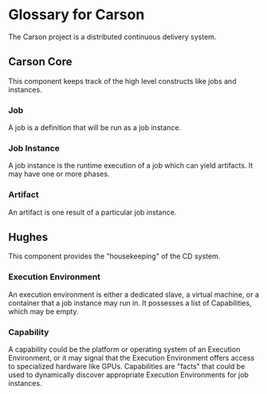 # Glossary for Carson

The Carson project is a distributed continuous delivery system.


## Carson Core

This component keeps track of the high level constructs like jobs and
instances.

### Job

A job is a definition that will be run as a job instance.

### Job Instance

A job instance is the runtime execution of a job which can yield artifacts.
It may have one or more phases.

### Artifact

An artifact is one result of a particular job instance.


## Hughes

This component provides the "housekeeping" of the CD system.

### Execution Environment

An execution environment is either a dedicated slave, a virtual machine, or
a container that a job instance may run in. It possesses a list of
Capabilities, which may be empty.

### Capability

A capability could be the platform or operating system of an Execution
Environment, or it may signal that the Execution Environment offers access to
specialized hardware like GPUs. Capabilities are "facts" that could be used
to dynamically discover appropriate Execution Environments for job instances.


